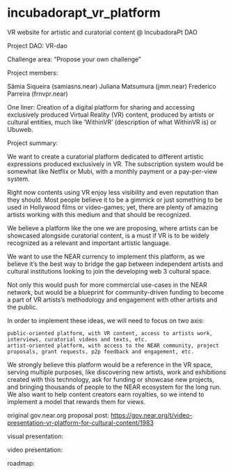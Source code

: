 # incubadorapt_vr_platform
VR website for artistic and curatorial content @ IncubadoraPt DAO

Project DAO: VR-dao

Challenge area: “Propose your own challenge”

Project members:

Sâmia Siqueira (samiasns.near)
Juliana Matsumura (jmm.near)
Frederico Parreira (frnvpr.near)

One liner: Creation of a digital platform for sharing and accessing exclusively produced Virtual Reality (VR) content, produced by artists or cultural entities, much like ‘WithinVR’ (description of what WithinVR is) or Ubuweb.

Project summary:

We want to create a curatorial platform dedicated to different artistic expressions produced exclusively in VR. The subscription system would be somewhat like Netflix or Mubi, with a monthly payment or a pay-per-view system.

Right now contents using VR enjoy less visibility and even reputation than they should. Most people believe it to be a gimmick or just something to be used in Hollywood films or video-games; yet, there are plenty of amazing artists working with this medium and that should be recognized.

We believe a platform like the one we are proposing, where artists can be showcased alongside curatorial content, is a must if VR is to be widely recognized as a relevant and important artistic language.

We want to use the NEAR currency to implement this platform, as we believe it’s the best way to bridge the gap between independent artists and cultural institutions looking to join the developing web 3 cultural space.

Not only this would push for more commercial use-cases in the NEAR network, but would be a blueprint for community-driven funding to become a part of VR artists’s methodology and engagement with other artists and the public.

In order to implement these ideas, we will need to focus on two axis:

    public-oriented platform, with VR content, access to artists work, interviews, curatorial videos and texts, etc.
    artist-oriented platform, with access to the NEAR community, project proposals, grant requests, p2p feedback and engagement, etc.

We strongly believe this platform would be a reference in the VR space, serving multiple purposes, like discovering new artists, work and exhibitions created with this technology, ask for funding or showcase new projects, and bringing thousands of people to the NEAR ecosystem for the long run.
We also want to help content creators earn royalties, so we intend to implement a model that rewards them for views.



original gov.near.org proposal post: https://gov.near.org/t/video-presentation-vr-platform-for-cultural-content/1983

visual presentation: 

video presentation: 

roadmap: 
